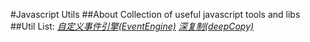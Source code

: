 #Javascript Utils
##About
Collection of useful javascript tools and libs
##Util List:
[*自定义事件引擎(EventEngine)*](https://github.com/KristenXu/JavascriptUtils/tree/master/EventEngine)
[*深复制(deepCopy)*](https://github.com/KristenXu/JavascriptUtils/tree/master/deepCopy)